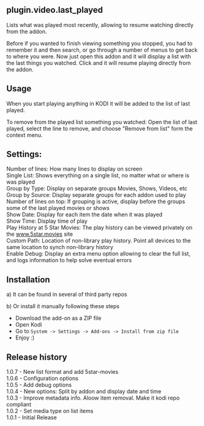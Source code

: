 plugin.video.last_played
------------------------
Lists what was played most recently, allowing to resume watching directly from the addon.

Before if you wanted to finish viewing something you stopped, you had to remember it and then search, or go through a number of menus to get back to where you were.
Now just open this addon and it will display a list with the last things you watched. Click and it will resume playing directly from the addon.

Usage
-----
When you start playing anything in KODI it will be added to the list of last played.

To remove from the played list something you watched:
Open the list of last played, select the line to remove, and choose "Remove from list" form the context menu. 

Settings:
---------
Number of lines: How many lines to display on screen<br />
Single List: Shows everything on a single list, no matter what or where is was played<br />
Group by Type: Display on separate groups Movies, Shows, Videos, etc<br />
Group by Source: Display separate groups for each addon used to play<br />
Number of lines on top: If grouping is active, display before the groups some of the last played movies or shows<br />
Show Date: Display for each item the date when it was played<br />
Show Time: Display time of play<br />
Play History at 5 Star Movies: The play history can be viewed privately on the www.5star.movies site<br />
Custom Path: Location of non-library play history. Point all devices to the same location to synch non-library history<br />
Enable Debug: Display an extra menu option allowing to clear the full list, and logs information to help solve eventual errors<br />

Installation
------------
a) It can be found in several of third party repos

b) Or install it manually following these steps
 - Download the add-on as a ZIP file
 - Open Kodi
 - Go to `System -> Settings -> Add-ons -> Install from zip file`
 - Enjoy :)
 
Release history
---------------
1.0.7 - New list format and add 5star-movies<br />
1.0.6 - Configuration options<br />
1.0.5 - Add debug options<br />
1.0.4 - New options: Split by addon and display date and time<br />
1.0.3 - Improve metadata info. Aloow item removal. Make it kodi repo compliant<br />
1.0.2 - Set media type on list items<br />
1.0.1 - Initial Release<br />
